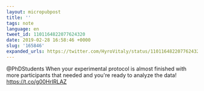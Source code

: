 ```yaml
---
layout: micropubpost
title: ''
tags: note
language: en
tweet_id: 1101164822077624320
date: 2019-02-28 16:58:46 +0000
slug: '165846'
expanded_urls: https://twitter.com/HyroVitaly/status/1101164822077624320/photo/1
---
```

@PhDStudents When your experimental protocol is almost finished with more participants that needed and you're ready to analyze the data! https://t.co/g00HrIRLAZ
